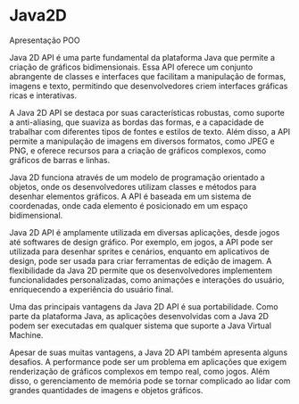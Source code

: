 # Java2D
Apresentação POO

Java 2D API é uma parte fundamental da plataforma Java que permite a criação​ de gráficos bidimensionais. Essa API oferece um conjunto abrangente de classes e​ interfaces que facilitam a manipulação de formas, imagens e texto, permitindo ​que desenvolvedores criem interfaces gráficas ricas e interativas.

A Java 2D API se destaca por suas características robustas, como suporte a anti-aliasing, que suaviza as bordas das formas, e a capacidade de trabalhar com diferentes tipos de fontes e estilos de texto. Além disso, a API permite a manipulação de imagens em diversos formatos, como JPEG e PNG, e oferece recursos para a criação de gráficos complexos, como gráficos de barras e linhas.

Java 2D funciona através de um modelo de programação orientado a objetos, onde os desenvolvedores utilizam classes e métodos para desenhar elementos gráficos. A API é baseada em um sistema de coordenadas, onde cada elemento é posicionado em um espaço bidimensional​.

Java 2D API é amplamente utilizada em diversas aplicações, desde jogos até softwares de design gráfico. Por exemplo, em jogos, a API pode ser utilizada para desenhar sprites e cenários, enquanto em aplicativos de design, pode ser usada para criar ferramentas de edição de imagem. A flexibilidade da Java 2D permite que os desenvolvedores implementem funcionalidades personalizadas, como animações e interações do usuário, enriquecendo a experiência do usuário final.​

Uma das principais vantagens da Java 2D API é sua portabilidade. Como parte da plataforma Java, as aplicações desenvolvidas com a Java 2D podem ser executadas em qualquer sistema que suporte a Java Virtual Machine.

Apesar de suas muitas vantagens, a Java 2D API também apresenta alguns desafios. A performance pode ser um problema em aplicações que exigem renderização de gráficos complexos em tempo real, como jogos. Além disso, o gerenciamento de memória pode se tornar complicado ao lidar com grandes quantidades de imagens e objetos gráficos. 
